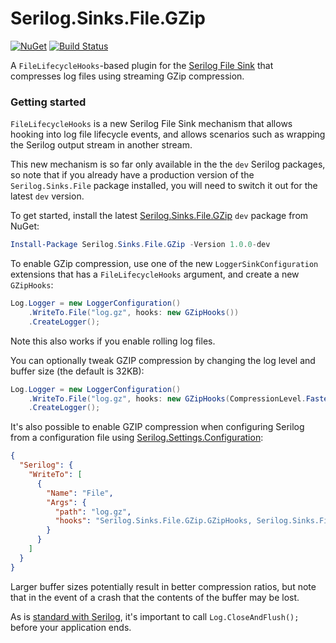 # Serilog.Sinks.File.GZip
[![NuGet](https://img.shields.io/nuget/v/Serilog.Sinks.File.GZip.svg)](https://www.nuget.org/packages/Serilog.Sinks.File.GZip)
[![Build Status](https://ci.appveyor.com/api/projects/status/t89irfvuekg76bdx?svg=true)](https://ci.appveyor.com/project/cocowalla/serilog-sinks-file-gzip)

A `FileLifecycleHooks`-based plugin for the [Serilog File Sink](https://github.com/serilog/serilog-sinks-file) that compresses log files using streaming GZip compression.

### Getting started

`FileLifecycleHooks` is a new Serilog File Sink mechanism that allows hooking into log file lifecycle events, and allows scenarios such as wrapping the Serilog output stream in another stream.

This new mechanism is so far only available in the the `dev` Serilog packages, so note that if you already have a production version of the `Serilog.Sinks.File` package installed, you will need to switch it out for the latest `dev` version.

To get started, install the latest [Serilog.Sinks.File.GZip](https://www.nuget.org/packages/Serilog.Sinks.File.GZip) `dev` package from NuGet:

```powershell
Install-Package Serilog.Sinks.File.GZip -Version 1.0.0-dev
```

To enable GZip compression, use one of the new `LoggerSinkConfiguration` extensions that has a `FileLifecycleHooks` argument, and create a new `GZipHooks`:

```csharp
Log.Logger = new LoggerConfiguration()
    .WriteTo.File("log.gz", hooks: new GZipHooks())
    .CreateLogger();
```

Note this also works if you enable rolling log files.

You can optionally tweak GZIP compression by changing the log level and buffer size (the default is 32KB):

```csharp
Log.Logger = new LoggerConfiguration()
    .WriteTo.File("log.gz", hooks: new GZipHooks(CompressionLevel.Fastest, 1024 * 64))
    .CreateLogger();
```

It's also possible to enable GZIP compression when configuring Serilog from a configuration file using [Serilog.Settings.Configuration](https://github.com/serilog/serilog-settings-configuration/):

```json
{
  "Serilog": {
    "WriteTo": [
      {
        "Name": "File",
        "Args": {
          "path": "log.gz",
          "hooks": "Serilog.Sinks.File.GZip.GZipHooks, Serilog.Sinks.File.GZip"
        }
      }
    ]
  }
}
```

Larger buffer sizes potentially result in better compression ratios, but note that in the event of a crash that the contents of the buffer may be lost.

As is [standard with Serilog](https://github.com/serilog/serilog/wiki/Lifecycle-of-Loggers#in-all-apps), it's important to call `Log.CloseAndFlush();` before your application ends.
